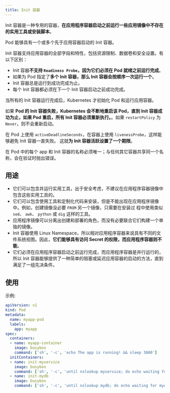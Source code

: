 ```yaml
---
title: Init 容器
---
```


Init 容器是一种专用的容器，**在应用程序容器启动之前运行一些应用镜像中不存在的实用工具或安装脚本**。

Pod 能够具有一个或多个先于应用容器启动的 Init 容器。

Init 容器支持应用容器的全部字段和特性，包括资源限制、数据卷和安全设置。有以下区别：

- Init 容器**不支持 `Readiness Probe`，因为它们必须在 Pod 就绪之前运行完成**。
- 如果为 Pod 指定了**多个 Init 容器，那么 Init 容器会按顺序一次运行一个**。
- Init 容器总是运行到成功完成为止。
- 每个 Init 容器都必须在下一个 Init 容器启动之前成功完成。

当所有的 Init 容器运行完成后，Kubernetes 才初始化 Pod 和运行应用容器。

如果 **Pod 的 Init 容器失败，Kubernetes 会不断地重启该 Pod，直到 Init 容器成功为止，如果 Pod 重启，所有 Init 容器必须重新执行。**。如果 `restartPolicy` 为 `Never`，则不会重新启动。

在 Pod 上使用 `activeDeadlineSeconds`，在容器上使用 `livenessProbe`，这样能够避免 Init 容器一直失败。 这就**为 Init 容器活跃设置了一个期限**。

在 Pod 中的每个 app 和 Init 容器的名称必须唯一；与任何其它容器共享同一个名称，会在验证时抛出错误。

## 用途

- 它们可以包含并运行实用工具，出于安全考虑，不建议在应用程序容器镜像中包含这些实用工具的。
- 它们可以包含使用工具和定制化代码来安装，但是不能出现在应用程序镜像中。例如，创建镜像没必要 `FROM` 另一个镜像，只需要在安装过
程中使用类似 `sed`、 `awk`、 `python` 或 `dig` 这样的工具。
- 应用程序镜像可以分离出创建和部署的角色，而没有必要联合它们构建一个单独的镜像。
- Init 容器使用 Linux Namespace，所以相对应用程序容器来说具有不同的文件系统视图。因此，**它们能够具有访问 Secret 的权限，而应用程序容器则不能**。
- 它们必须在应用程序容器启动之前运行完成，而应用程序容器是并行运行的，所以 Init 容器能够提供了一种简单的阻塞或延迟应用容器的启动的方法，直到满足了一组先决条件。

## 使用

示例:

```yml
apiVersion: v1
kind: Pod
metadata:
  name: myapp-pod
  labels:
    app: myapp
spec:
  containers:
  - name: myapp-container
    image: busybox
    command: ['sh', '-c', 'echo The app is running! && sleep 3600']
  initContainers:
  - name: init-myservice
    image: busybox
    command: ['sh', '-c', 'until nslookup myservice; do echo waiting for myservice; sleep 2; done;']
  - name: init-mydb
    image: busybox
    command: ['sh', '-c', 'until nslookup mydb; do echo waiting for mydb; sleep 2; done;']
```
